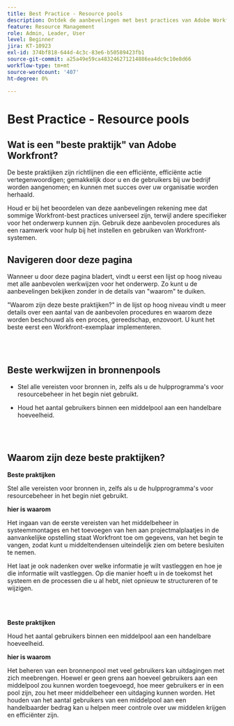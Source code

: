 ```yaml
---
title: Best Practice - Resource pools
description: Ontdek de aanbevelingen met best practices van Adobe Workfront-experts over het instellen, beheren en gebruiken van Workfront-bronnenpools.
feature: Resource Management
role: Admin, Leader, User
level: Beginner
jira: KT-10923
exl-id: 374bf818-644d-4c3c-83e6-b50589423fb1
source-git-commit: a25a49e59ca483246271214886ea4dc9c10e8d66
workflow-type: tm+mt
source-wordcount: '407'
ht-degree: 0%

---
```


# Best Practice - Resource pools

## Wat is een &quot;beste praktijk&quot; van Adobe Workfront?

De beste praktijken zijn richtlijnen die een efficiënte, efficiënte actie vertegenwoordigen; gemakkelijk door u en de gebruikers bij uw bedrijf worden aangenomen; en kunnen met succes over uw organisatie worden herhaald.

Houd er bij het beoordelen van deze aanbevelingen rekening mee dat sommige Workfront-best practices universeel zijn, terwijl andere specifieker voor het onderwerp kunnen zijn. Gebruik deze aanbevolen procedures als een raamwerk voor hulp bij het instellen en gebruiken van Workfront-systemen.

## Navigeren door deze pagina

Wanneer u door deze pagina bladert, vindt u eerst een lijst op hoog niveau met alle aanbevolen werkwijzen voor het onderwerp. Zo kunt u de aanbevelingen bekijken zonder in de details van &quot;waarom&quot; te duiken.

&quot;Waarom zijn deze beste praktijken?&quot; in de lijst op hoog niveau vindt u meer details over een aantal van de aanbevolen procedures en waarom deze worden beschouwd als een proces, gereedschap, enzovoort. U kunt het beste eerst een Workfront-exemplaar implementeren.

</br>
</br>

## Beste werkwijzen in bronnenpools

* Stel alle vereisten voor bronnen in, zelfs als u de hulpprogramma&#39;s voor resourcebeheer in het begin niet gebruikt.

* Houd het aantal gebruikers binnen een middelpool aan een handelbare hoeveelheid.

</br>
</br>

## Waarom zijn deze beste praktijken?

**Beste praktijken**

Stel alle vereisten voor bronnen in, zelfs als u de hulpprogramma&#39;s voor resourcebeheer in het begin niet gebruikt.

**hier is waarom**

Het ingaan van de eerste vereisten van het middelbeheer in systeemmontages en het toevoegen van hen aan projectmalplaatjes in de aanvankelijke opstelling staat Workfront toe om gegevens, van het begin te vangen, zodat kunt u middeltendensen uiteindelijk zien om betere besluiten te nemen.

Het laat je ook nadenken over welke informatie je wilt vastleggen en hoe je die informatie wilt vastleggen. Op die manier hoeft u in de toekomst het systeem en de processen die u al hebt, niet opnieuw te structureren of te wijzigen.

</br>
</br>

**Beste praktijken**

Houd het aantal gebruikers binnen een middelpool aan een handelbare hoeveelheid.

**hier is waarom**

Het beheren van een bronnenpool met veel gebruikers kan uitdagingen met zich meebrengen. Hoewel er geen grens aan hoeveel gebruikers aan een middelpool zou kunnen worden toegevoegd, hoe meer gebruikers er in een pool zijn, zou het meer middelbeheer een uitdaging kunnen worden. Het houden van het aantal gebruikers van een middelpool aan een handelbaarder bedrag kan u helpen meer controle over uw middelen krijgen en efficiënter zijn.
